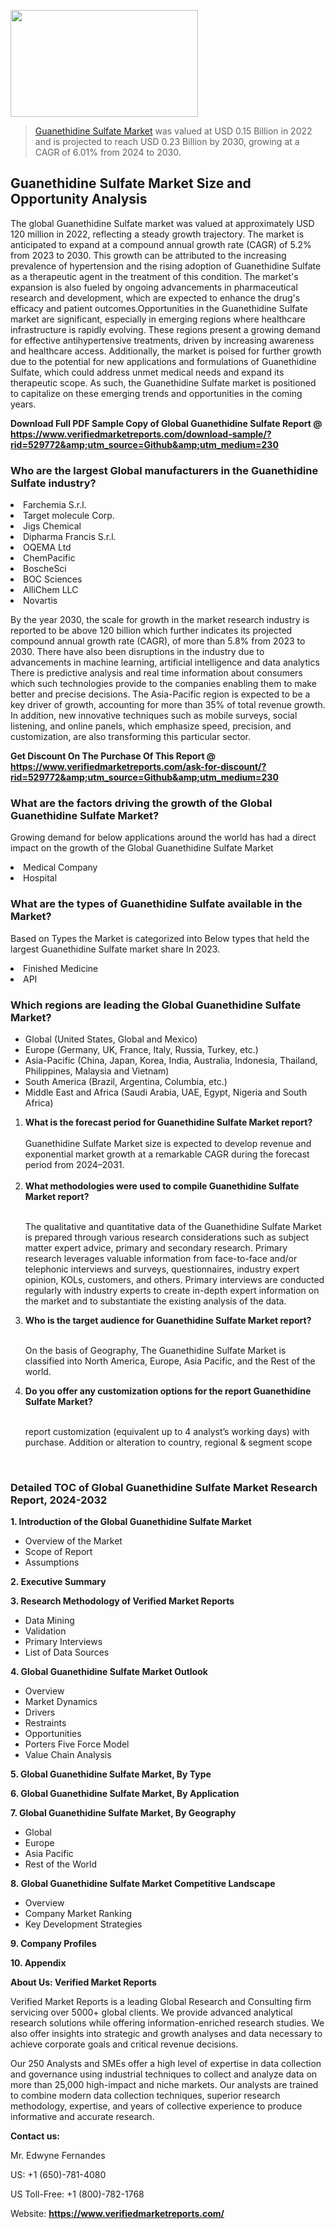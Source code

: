 
<img src="https://ffe5etoiles.com/wp-content/uploads/2024/12/MST1-300x171.png" alt="" width="300" height="171" class="alignnone size-medium wp-image-20088" /><blockquote><p><p><a href="https://www.verifiedmarketreports.com/download-sample/?rid=529772&utm_source=Github&utm_medium=230" target="_blank">Guanethidine Sulfate Market</a> was valued at USD 0.15 Billion in 2022 and is projected to reach USD 0.23 Billion by 2030, growing at a CAGR of 6.01% from 2024 to 2030.</p></blockquote><p><h2>Guanethidine Sulfate Market Size and Opportunity Analysis</h2>The global Guanethidine Sulfate market was valued at approximately USD 120 million in 2022, reflecting a steady growth trajectory. The market is anticipated to expand at a compound annual growth rate (CAGR) of 5.2% from 2023 to 2030. This growth can be attributed to the increasing prevalence of hypertension and the rising adoption of Guanethidine Sulfate as a therapeutic agent in the treatment of this condition. The market's expansion is also fueled by ongoing advancements in pharmaceutical research and development, which are expected to enhance the drug's efficacy and patient outcomes.Opportunities in the Guanethidine Sulfate market are significant, especially in emerging regions where healthcare infrastructure is rapidly evolving. These regions present a growing demand for effective antihypertensive treatments, driven by increasing awareness and healthcare access. Additionally, the market is poised for further growth due to the potential for new applications and formulations of Guanethidine Sulfate, which could address unmet medical needs and expand its therapeutic scope. As such, the Guanethidine Sulfate market is positioned to capitalize on these emerging trends and opportunities in the coming years.</p><p class=""><strong>Download Full PDF Sample Copy of Global Guanethidine Sulfate Report @ <a href="https://www.verifiedmarketreports.com/download-sample/?rid=529772&amp;utm_source=Github&amp;utm_medium=230" target="_blank">https://www.verifiedmarketreports.com/download-sample/?rid=529772&amp;utm_source=Github&amp;utm_medium=230</a></strong></p><h3 id="" class="">Who are the largest Global manufacturers in the Guanethidine Sulfate industry?</h3><p><li>Farchemia S.r.l.</li><li> Target molecule Corp.</li><li> Jigs Chemical</li><li> Dipharma Francis S.r.l.</li><li> OQEMA Ltd</li><li> ChemPacific</li><li> BoscheSci</li><li> BOC Sciences</li><li> AlliChem LLC</li><li> Novartis</li></p><div class=""><div class="" dir="" data-message-author-role="" data-message-id="" data-message-model-slug=""><div class=""><div class=""><div class=""><div class="" dir="" data-message-author-role="" data-message-id="" data-message-model-slug=""><div class=""><div class=""><p>By the year 2030, the scale for growth in the market research industry is reported to be above 120 billion which further indicates its projected compound annual growth rate (CAGR), of more than 5.8% from 2023 to 2030. There have also been disruptions in the industry due to advancements in machine learning, artificial intelligence and data analytics There is predictive analysis and real time information about consumers which such technologies provide to the companies enabling them to make better and precise decisions. The Asia-Pacific region is expected to be a key driver of growth, accounting for more than 35% of total revenue growth. In addition, new innovative techniques such as mobile surveys, social listening, and online panels, which emphasize speed, precision, and customization, are also transforming this particular sector.</p><p><strong>Get Discount On The Purchase Of This Report @&nbsp; <a href="https://www.verifiedmarketreports.com/ask-for-discount/?rid=529772&amp;utm_source=Github&amp;utm_medium=230" target="_blank">https://www.verifiedmarketreports.com/ask-for-discount/?rid=529772&amp;utm_source=Github&amp;utm_medium=230</a></strong></p></div></div></div></div></div></div></div></div><h3 id="" class="">What are the factors driving the growth of the Global Guanethidine Sulfate Market?</h3><p id="" class="">Growing demand for below applications around the world has had a direct impact on the growth of the Global Guanethidine Sulfate Market</p><p id="" class=""><li>Medical Company</li><li> Hospital</li></p><h3 id="" class="">What are the types of Guanethidine Sulfate available in the Market?</h3><p id="" class="">Based on Types the Market is categorized into Below types that held the largest Guanethidine Sulfate market share In 2023.</p><p id="" class=""><li>Finished Medicine</li><li> API</li></p><h3 id="" class="">Which regions are leading the Global Guanethidine Sulfate Market?</h3><ul><li>Global (United States, Global and Mexico)</li><li>Europe (Germany, UK, France, Italy, Russia, Turkey, etc.)</li><li>Asia-Pacific (China, Japan, Korea, India, Australia, Indonesia, Thailand, Philippines, Malaysia and Vietnam)</li><li>South America (Brazil, Argentina, Columbia, etc.)</li><li>Middle East and Africa (Saudi Arabia, UAE, Egypt, Nigeria and South Africa)</li></ul><p><ol><li><strong>What is the forecast period for Guanethidine Sulfate Market report?<br /></strong><br /><span data-sheets-root="1" data-sheets-value="{&quot;1&quot;:2,&quot;2&quot;:&quot;XXXX size is expected to develop revenue and exponential market growth at a remarkable CAGR during the forecast period from 2024&ndash;2030.&quot;}" data-sheets-userformat="{&quot;2&quot;:12674,&quot;4&quot;:{&quot;1&quot;:2,&quot;2&quot;:16776960},&quot;10&quot;:2,&quot;11&quot;:0,&quot;15&quot;:&quot;Arial&quot;,&quot;16&quot;:12}">Guanethidine Sulfate Market size is expected to develop revenue and exponential market growth at a remarkable CAGR during the forecast period from 2024&ndash;2031.</span><br /><br /></li><li><strong>What methodologies were used to compile Guanethidine Sulfate Market report?<br /><br /></strong><p>The qualitative and quantitative data of the&nbsp;Guanethidine Sulfate Market is prepared through various research considerations such as subject matter expert advice, primary and secondary research. Primary research leverages valuable information from face-to-face and/or telephonic interviews and surveys, questionnaires, industry expert opinion, KOLs, customers, and others. Primary interviews are conducted regularly with industry experts to create in-depth expert information on the market and to substantiate the existing analysis of the data.&nbsp;</p></li><li><strong>Who is the target audience for Guanethidine Sulfate Market report?<br /><br /></strong><p>On the basis of Geography, The&nbsp;Guanethidine Sulfate Market is classified into North America, Europe, Asia Pacific, and the Rest of the world.</p></li><li><strong>Do you offer any customization options for the report Guanethidine Sulfate Market?<br /><br /></strong><p>report customization (equivalent up to 4 analyst&rsquo;s working days) with purchase. Addition or alteration to country, regional &amp; segment scope</p><p>&nbsp;</p></li></ol></p><h3 id="" class="">Detailed TOC of Global Guanethidine Sulfate Market Research Report, 2024-2032</h3><p id="" class=""><strong>1. Introduction of the Global Guanethidine Sulfate Market</strong></p><ul><li>Overview of the Market</li><li>Scope of Report</li><li>Assumptions</li></ul><p id="" class=""><strong>2. Executive Summary</strong></p><p id="" class=""><strong>3. Research Methodology of&nbsp;Verified Market Reports</strong></p><ul><li>Data Mining</li><li>Validation</li><li>Primary Interviews</li><li>List of Data Sources</li></ul><p id="" class=""><strong>4. Global Guanethidine Sulfate Market Outlook</strong></p><ul><li>Overview</li><li>Market Dynamics</li><li>Drivers</li><li>Restraints</li><li>Opportunities</li><li>Porters Five Force Model</li><li>Value Chain Analysis</li></ul><p id="" class=""><strong>5. Global Guanethidine Sulfate Market, By&nbsp;Type</strong></p><p id="" class=""><strong>6. Global Guanethidine Sulfate Market, By Application</strong></p><p id="" class=""><strong>7. Global Guanethidine Sulfate Market, By Geography</strong></p><ul><li>Global</li><li>Europe</li><li>Asia Pacific</li><li>Rest of the World</li></ul><p id="" class=""><strong>8. Global Guanethidine Sulfate Market Competitive Landscape</strong></p><ul><li>Overview</li><li>Company Market Ranking</li><li>Key Development Strategies</li></ul><p id="" class=""><strong>9. Company Profiles</strong></p><p id="" class=""><strong>10. Appendix</strong></p><p id="" class=""><strong>About Us: Verified Market Reports</strong></p><p id="" class="">Verified Market Reports is a leading Global Research and Consulting firm servicing over 5000+ global clients. We provide advanced analytical research solutions while offering information-enriched research studies. We also offer insights into strategic and growth analyses and data necessary to achieve corporate goals and critical revenue decisions.</p><p id="" class="">Our 250 Analysts and SMEs offer a high level of expertise in data collection and governance using industrial techniques to collect and analyze data on more than 25,000 high-impact and niche markets. Our analysts are trained to combine modern data collection techniques, superior research methodology, expertise, and years of collective experience to produce informative and accurate research.</p><p id="" class=""><strong>Contact us:</strong></p><p id="" class="">Mr. Edwyne Fernandes</p><p id="" class="">US: +1 (650)-781-4080</p><p id="" class="">US Toll-Free: +1 (800)-782-1768</p><p id="" class="">Website: <a target="" data-test-app-aware-link=""><strong>https://www.verifiedmarketreports.com/</strong></a></p>
